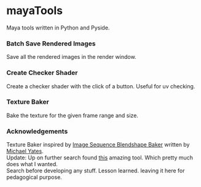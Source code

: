mayaTools
=========

Maya tools written in Python and Pyside.

### Batch Save Rendered Images ###
Save all the rendered images in the render window.

### Create Checker Shader ###
Create a checker shader with the click of a button. Useful for uv checking.

### Texture Baker ###
Bake the texture for the given frame range and size.

### Acknowledgements ###
Texture Baker inspired by [Image Sequence Blendshape Baker](http://www.creativegears.com.au/about/ "tool") written by [Michael Yates](http://www.creativegears.com.au/about/ "Michael Yates"). <br>
Update: Up on further search found [this](http://www.kielgnebba.com/script_bakeTextureSequence.html "tool") amazing tool. Which pretty much does what I wanted. <br> Search before developing any stuff. Lesson learned.
leaving it here for pedagogical purpose.
